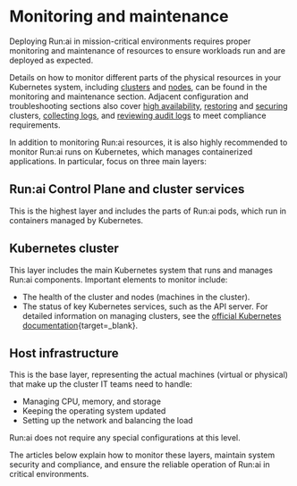 # Monitoring and maintenance 

Deploying Run:ai in mission-critical environments requires proper monitoring and maintenance of resources to ensure workloads run and are deployed as expected.

Details on how to monitor different parts of the physical resources in your Kubernetes system, including [clusters](../config/clusters.md) and [nodes](../../platform-admin/aiinitiatives/resources/nodes.md), can be found in the monitoring and maintenance section. Adjacent configuration and troubleshooting sections also cover [high availability](../config/ha.md), [restoring](../config/dr.md) and [securing](../config/secure-cluster.md) clusters, [collecting logs](../troubleshooting/logs-collection.md), and [reviewing audit logs](./audit-log.md) to meet compliance requirements.

In addition to monitoring Run:ai resources, it is also highly recommended to monitor Run:ai runs on Kubernetes, which manages containerized applications. In particular, focus on three main layers:

## Run:ai Control Plane and cluster services

This is the highest layer and includes the parts of Run:ai pods, which run in containers managed by Kubernetes.

## Kubernetes cluster

This layer includes the main Kubernetes system that runs and manages Run:ai components. Important elements to monitor include:

*   The health of the cluster and nodes (machines in the cluster).
*   The status of key Kubernetes services, such as the API server. For detailed information on managing clusters, see the [official Kubernetes documentation](https://kubernetes.io/docs/tasks/debug/debug-cluster/resource-usage-monitoring/){target=_blank}.

## Host infrastructure

This is the base layer, representing the actual machines (virtual or physical) that make up the cluster IT teams need to handle:

*   Managing CPU, memory, and storage
*   Keeping the operating system updated
*   Setting up the network and balancing the load

Run:ai does not require any special configurations at this level.

The articles below explain how to monitor these layers, maintain system security and compliance, and ensure the reliable operation of Run:ai in critical environments.

